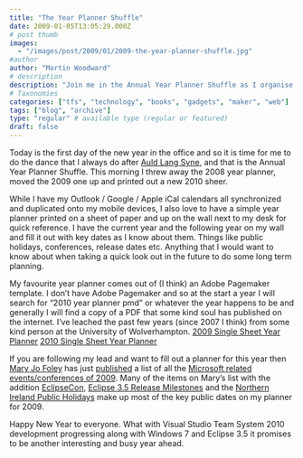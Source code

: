 ```yaml
---
title: "The Year Planner Shuffle"
date: 2009-01-05T13:05:29.000Z
# post thumb
images:
  - "/images/post/2009/01/2009-the-year-planner-shuffle.jpg"
#author
author: "Martin Woodward"
# description
description: "Join me in the Annual Year Planner Shuffle as I organise key dates for a busy and exciting New Year in the office."
# Taxonomies
categories: ["tfs", "technology", "books", "gadgets", "maker", "web"]
tags: ["blog", "archive"]
type: "regular" # available type (regular or featured)
draft: false
---
```

[](http://url.ie/11q9) Today is the first day of the new year in the office and so it is time for me to do the dance that I always do after [Auld Lang Syne](http://en.wikipedia.org/wiki/Auld_Lang_Syne), and that is the Annual Year Planner Shuffle.  This morning I threw away the 2008 year planner, moved the 2009 one up and printed out a new 2010 sheer.  

While I have my Outlook / Google / Apple iCal calendars all synchronized and duplicated onto my mobile devices, I also love to have a simple year planner printed on a sheet of paper and up on the wall next to my desk for quick reference. I have the current year and the following year on my wall and fill it out with key dates as I know about them.  Things like public holidays, conferences, release dates etc.  Anything that I would want to know about when taking a quick look out in the future to do some long term planning.  

My favourite year planner comes out of (I think) an Adobe Pagemaker template.  I don’t have Adobe Pagemaker and so at the start a year I will search for “2010 year planner pmd” or whatever the year happens to be and generally I will find a copy of a PDF that some kind soul has published on the internet.  I’ve leached the past few years (since 2007 I think) from some kind person at the University of Wolverhampton.     [2009 Single Sheet Year Planner](http://url.ie/11q9)    [2010 Single Sheet Year Planner](http://url.ie/11q8)   

If you are following my lead and want to fill out a planner for this year then [Mary Jo Foley](http://blogs.zdnet.com/microsoft/) has just [published](http://blogs.zdnet.com/microsoft/?p=1785) a list of all the [Microsoft related events/conferences of 2009](http://blogs.zdnet.com/microsoft/?p=1785).  Many of the items on Mary’s list with the addition [EclipseCon](http://www.eclipsecon.org/),  [Eclipse 3.5 Release Milestones](http://www.eclipse.org/projects/project-plan.php?projectid=eclipse#release_milestones) and the [Northern Ireland Public Holidays](http://www.berr.gov.uk/whatwedo/employment/bank-public-holidays/) make up most of the key public dates on my planner for 2009.  

Happy New Year to everyone.  What with Visual Studio Team System 2010 development progressing along with Windows 7 and Eclipse 3.5 it promises to be another interesting and busy year ahead.